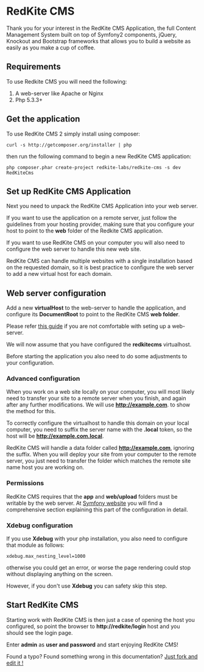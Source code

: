 # RedKite CMS
Thank you for your interest in the RedKite CMS Application, the full Content Management
System built on top of Symfony2 components, jQuery, Knockout and Bootstrap frameworks
that allows you to build a website as easily as you make a cup of coffee.

## Requirements
To use Redkite CMS you will need the following:

1. A web-server like Apache or Nginx
2. Php 5.3.3+

## Get the application
To use RedKite CMS 2 simply install using composer:

    curl -s http://getcomposer.org/installer | php

then run the following command to begin a new RedKite CMS application:

    php composer.phar create-project redkite-labs/redkite-cms -s dev RedKiteCms

## Set up RedKite CMS Application
Next you need to unpack the RedKite CMS Application into your web server.

If you want to use the application on a remote server, just follow the guidelines
from your hosting provider, making sure that you configure your host to point to the
**web** folder of the Redkite CMS application.

If you want to use RedKite CMS on your computer you will also need to configure the web server
to handle this new web site.

RedKite CMS can handle multiple websites with a single installation based on the
requested domain, so it is best practice to configure the web server to add a new
virtual host for each domain.

## Web server configuration
Add a new **virtualHost** to the web-server to handle the application, and configure
its **DocumentRoot** to point to the RedKite CMS **web folder**.

Please refer [this guide](http://symfony.com/doc/current/cookbook/configuration/web_server_configuration.html) 
if you are not comfortable with seting up a web-server.

We will now assume that you have
configured the **redkitecms** virtualhost.

Before starting the application you also need to do some adjustments to your
configuration.

### Advanced configuration
When you work on a web site locally on your computer, you will most likely need to transfer
your site to a remote server when you finish, and again after any further modifications. We will use
**http://example.com**. to show the method for this.

To correctly configure the virtualhost to handle this domain on your local computer,
you need to suffix the server name with the **.local** token, so the host will be
**http://example.com.local**.

RedKite CMS will handle a data folder called **http://example.com**, ignoring the suffix.
When you will deploy your site from your computer to the remote server, you just need
to transfer the folder which matches the remote site name host you are working on.

### Permissions 
RedKite CMS requires that the **app** and **web/upload** folders must be writable by the web server.
At [Symfony website](http://symfony.com/doc/current/book/installation.html#checking-symfony-application-configuration-and-setup) 
you will find a comprehensive section explaining this part of the configuration in detail.

### Xdebug configuration
If you use **Xdebug** with your php installation, you also need to configure that module
as follows:

    xdebug.max_nesting_level=1000

otherwise you could get an error, or worse the page rendering could stop without
displaying anything on the screen.

However, if you don't use **Xdebug** you can safety skip this step.

## Start RedKite CMS
Starting work with RedKite CMS is then just a case of opening the host you configured, so point the
browser to **http://redkite/login** host and you should see the login page.

Enter **admin** as **user and password** and start enjoying RedKite CMS!

Found a typo? Found something wrong in this documentation? [Just fork and edit it !](https://github.com/redkite-labs/RedKiteCms/edit/master/docs/book/redkite-cms-configuration.md)
